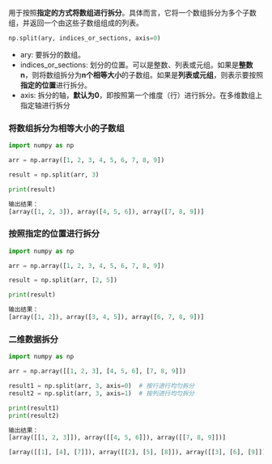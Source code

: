 用于按照**指定的方式将数组进行拆分**。具体而言，它将一个数组拆分为多个子数组，并返回一个由这些子数组组成的列表。

```python
np.split(ary, indices_or_sections, axis=0)
```

- ary: 要拆分的数组。
- indices_or_sections: 划分的位置。可以是整数、列表或元组。如果是**整数n**，则将数组拆分为**n个相等大小**的子数组。如果是**列表或元组**，则表示要按照**指定的位置**进行拆分。
- axis: 拆分的轴，**默认为0**，即按照第一个维度（行）进行拆分。在多维数组上指定轴进行拆分

### 将数组拆分为相等大小的子数组
```python
import numpy as np

arr = np.array([1, 2, 3, 4, 5, 6, 7, 8, 9])

result = np.split(arr, 3)

print(result)

输出结果：
[array([1, 2, 3]), array([4, 5, 6]), array([7, 8, 9])]
```

### 按照指定的位置进行拆分
```python
import numpy as np

arr = np.array([1, 2, 3, 4, 5, 6, 7, 8, 9])

result = np.split(arr, [2, 5])

print(result)

输出结果：
[array([1, 2]), array([3, 4, 5]), array([6, 7, 8, 9])]
```


### 二维数据拆分
```python
import numpy as np

arr = np.array([[1, 2, 3], [4, 5, 6], [7, 8, 9]])

result1 = np.split(arr, 3, axis=0)  # 按行进行均匀拆分
result2 = np.split(arr, 3, axis=1)  # 按列进行均匀拆分

print(result1)
print(result2)

输出结果： 
[array([[1, 2, 3]]), array([[4, 5, 6]]), array([[7, 8, 9]])] 

[array([[1], [4], [7]]), array([[2], [5], [8]]), array([[3], [6], [9]])]
```
